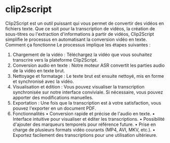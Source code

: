# clip2script
Clip2Script est un outil puissant qui vous permet de convertir des vidéos en fichiers texte. Que ce soit pour la transcription de vidéos, la création de sous-titres ou l'extraction d'informations à partir de vidéos, Clip2Script simplifie le processus en automatisant la conversion vidéo en texte.
Comment ça fonctionne
Le processus implique les étapes suivantes :
1.	Chargement de la vidéo : Téléchargez la vidéo que vous souhaitez transcrire vers la plateforme Clip2Script.
2.	Conversion audio en texte : Notre moteur ASR convertit les parties audio de la vidéo en texte brut.
3.	Nettoyage et formatage : Le texte brut est ensuite nettoyé, mis en forme et synchronisé avec la vidéo.
4.	Visualisation et édition : Vous pouvez visualiser la transcription synchronisée sur notre interface conviviale. Si nécessaire, vous pouvez apporter des modifications manuelles.
5.	Exportation : Une fois que la transcription est à votre satisfaction, vous pouvez l'exporter en un document PDF.
6.	Fonctionnalités
•	Conversion rapide et précise de l'audio en texte.
•	Interface intuitive pour visualiser et éditer les transcriptions.
•	Possibilité d'ajouter des marqueurs temporels pour référence future.
•	Prise en charge de plusieurs formats vidéo courants (MP4, AVI, MKV, etc.).
•	Exportez facilement des transcriptions pour une utilisation ultérieure.
